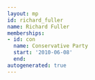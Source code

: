 ```yaml
---
layout: mp
id: richard_fuller
name: Richard Fuller
memberships:
- id: con
  name: Conservative Party
  start: '2010-06-08'
  end: 
autogenerated: true
---
```


